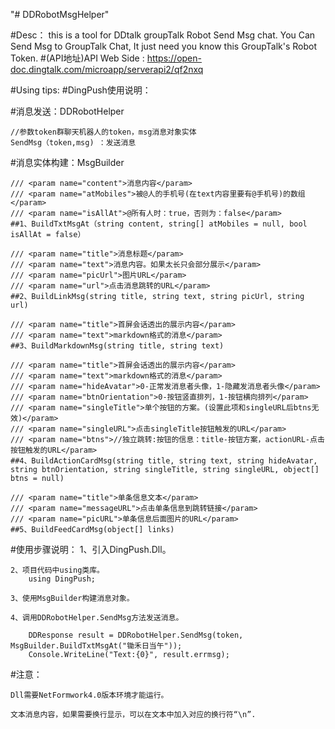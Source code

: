 "# DDRobotMsgHelper" 

#Desc：
this is a tool for DDtalk groupTalk Robot Send Msg chat.
You Can Send Msg to GroupTalk Chat, It just need you know this GroupTalk's Robot Token.
#(API地址)API Web Side : https://open-doc.dingtalk.com/microapp/serverapi2/qf2nxq  

#Using tips:
#DingPush使用说明：

#消息发送：DDRobotHelper

    //参数token群聊天机器人的token，msg消息对象实体
    SendMsg（token,msg) ：发送消息    

#消息实体构建：MsgBuilder

    /// <param name="content">消息内容</param>
 	/// <param name="atMobiles">被@人的手机号(在text内容里要有@手机号)的数组</param>
    /// <param name="isAllAt">@所有人时：true，否则为：false</param>
    ##1、BuildTxtMsgAt（string content, string[] atMobiles = null, bool isAllAt = false）

    /// <param name="title">消息标题</param>
    /// <param name="text">消息内容。如果太长只会部分展示</param>
    /// <param name="picUrl">图片URL</param>
    /// <param name="url">点击消息跳转的URL</param>
    ##2、BuildLinkMsg(string title, string text, string picUrl, string url)

    /// <param name="title">首屏会话透出的展示内容</param>
 	/// <param name="text">markdown格式的消息</param>
    ##3、BuildMarkdownMsg(string title, string text)

    /// <param name="title">首屏会话透出的展示内容</param>
    /// <param name="text">markdown格式的消息</param>
    /// <param name="hideAvatar">0-正常发消息者头像，1-隐藏发消息者头像</param>
    /// <param name="btnOrientation">0-按钮竖直排列，1-按钮横向排列</param>
    /// <param name="singleTitle">单个按钮的方案。(设置此项和singleURL后btns无效)</param>
    /// <param name="singleURL">点击singleTitle按钮触发的URL</param>
    /// <param name="btns">//独立跳转:按钮的信息：title-按钮方案，actionURL-点击按钮触发的URL</param>
    ##4、BuildActionCardMsg(string title, string text, string hideAvatar, string btnOrientation, string singleTitle, string singleURL, object[] btns = null)

  	/// <param name="title">单条信息文本</param>
    /// <param name="messageURL">点击单条信息到跳转链接</param>
    /// <param name="picURL">单条信息后面图片的URL</param>
    ##5、BuildFeedCardMsg(object[] links)

#使用步骤说明：
    1、引入DingPush.Dll。
    
    2、项目代码中using类库。
        using DingPush;
    
    3、使用MsgBuilder构建消息对象。
    
    4、调用DDRobotHelper.SendMsg方法发送消息。

        DDResponse result = DDRobotHelper.SendMsg(token, MsgBuilder.BuildTxtMsgAt("锄禾日当午"));
        Console.WriteLine("Text:{0}", result.errmsg);

#注意：

    Dll需要NetFormwork4.0版本环境才能运行。

    文本消息内容，如果需要换行显示，可以在文本中加入对应的换行符“\n”.